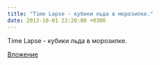 ```yaml
---
title: "Time Lapse - кубики льда в морозилке."
date: 2013-10-01 22:20:00 +0300
---
```


Time Lapse - кубики льда в морозилке.

[Вложение](https://vk.com/video41076938_165961181)
